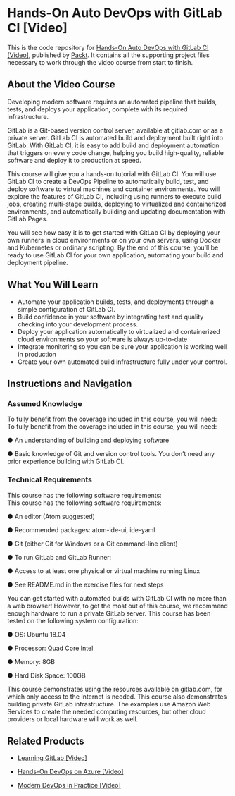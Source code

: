 # Hands-On Auto DevOps with GitLab CI [Video]
This is the code repository for [Hands-On Auto DevOps with GitLab CI [Video]](https://www.packtpub.com/application-development/hands-auto-devops-gitlab-ci-video?utm_source=github&utm_medium=repository&utm_campaign=9781838554644), published by [Packt](https://www.packtpub.com/?utm_source=github). It contains all the supporting project files necessary to work through the video course from start to finish.
## About the Video Course
Developing modern software requires an automated pipeline that builds, tests, and deploys your application, complete with its required infrastructure.

GitLab is a Git-based version control server, available at gitlab.com or as a private server. GitLab CI is automated build and deployment built right into GitLab. With GitLab CI, it is easy to add build and deployment automation that triggers on every code change, helping you build high-quality, reliable software and deploy it to production at speed.

This course will give you a hands-on tutorial with GitLab CI. You will use GitLab CI to create a DevOps Pipeline to automatically build, test, and deploy software to virtual machines and container environments. You will explore the features of GitLab CI, including using runners to execute build jobs, creating multi-stage builds, deploying to virtualized and containerized environments, and automatically building and updating documentation with GitLab Pages.

You will see how easy it is to get started with GitLab CI by deploying your own runners in cloud environments or on your own servers, using Docker and Kubernetes or ordinary scripting. By the end of this course, you’ll be ready to use GitLab CI for your own application, automating your build and deployment pipeline.


<H2>What You Will Learn</H2>
<DIV class=book-info-will-learn-text>
<UL>
<LI>Automate your application builds, tests, and deployments through a simple configuration of GitLab CI. 
<LI>Build confidence in your software by integrating test and quality checking into your development process. 
<LI>Deploy your application automatically to virtualized and containerized cloud environments so your software is always up-to-date 
<LI>Integrate monitoring so you can be sure your application is working well in production 
<LI>Create your own automated build infrastructure fully under your control. </LI></UL></DIV>

## Instructions and Navigation
### Assumed Knowledge
To fully benefit from the coverage included in this course, you will need:<br/>
To fully benefit from the coverage included in this course, you will need:

●	An understanding of building and deploying software

●	Basic knowledge of Git and version control tools.
You don’t need any prior experience building with GitLab CI.

### Technical Requirements
This course has the following software requirements:<br/>
This course has the following software requirements:

●	An editor (Atom suggested)

●	Recommended packages: atom-ide-ui, ide-yaml

●	Git (either Git for Windows or a Git command-line client)

●	To run GitLab and GitLab Runner: 

●	Access to at least one physical or virtual machine running Linux

●	See README.md in the exercise files for next steps

You can get started with automated builds with GitLab CI with no more than a web browser! However, to get the most out of this course, we recommend enough hardware to run a private GitLab server. 
This course has been tested on the following system configuration:

●	OS: Ubuntu 18.04

●	Processor: Quad Core Intel

●	Memory: 8GB

●	Hard Disk Space: 100GB

This course demonstrates using the resources available on gitlab.com, for which only access to the Internet is needed. This course also demonstrates building private GitLab infrastructure. The examples use Amazon Web Services to create the needed computing resources, but other cloud providers or local hardware will work as well.


## Related Products
* [Learning GitLab [Video]](https://www.packtpub.com/application-development/learning-gitlab-video?utm_source=github&utm_medium=repository&utm_campaign=9781789809169)

* [Hands-On DevOps on Azure [Video]](https://www.packtpub.com/virtualization-and-cloud/hands-devops-azure-video?utm_source=github&utm_medium=repository&utm_campaign=9781789533484)

* [Modern DevOps in Practice [Video]](https://www.packtpub.com/virtualization-and-cloud/modern-devops-practice-video?utm_source=github&utm_medium=repository&utm_campaign=9781789138030)

